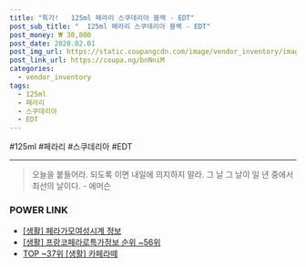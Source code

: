 ```yaml
--- 
title: "특가!   125ml 페라리 스쿠데리아 블랙 - EDT" 
post_sub_title: "  125ml 페라리 스쿠데리아 블랙 - EDT" 
post_money: ₩ 30,800 
post_date: 2020.02.01 
post_img_url: https://static.coupangcdn.com/image/vendor_inventory/images/2018/01/18/9/3/ccbe23ba-8115-40d1-8d1a-00480e537438.jpg 
post_link_url: https://coupa.ng/bnNniM 
categories: 
  - vendor_inventory 
tags: 
  - 125ml 
  - 페라리 
  - 스쿠데리아 
  - EDT 
--- 
```

  #125ml #페라리 #스쿠데리아 #EDT 
<hr> 

> 오늘을 붙들어라. 되도록 이면 내일에 의지하지 말라. 그 날 그 날이 일 년 중에서 최선의 날이다. - 에머슨 


### POWER LINK

* <a href="https://blog.naver.com/sakai111/221764933256" target="_blank"> [생활] 페라가모여성시계 정보 </a>
* <a href="https://blog.naver.com/fasyy4321/221775773331" target="_blank"> [생활] 프랑코페라로특가정보 순위 ~56위</a>
* <a href="https://blog.naver.com/fasyy4321/221777937383" target="_blank"> TOP ~37위 [생활] 카페라떼</a>
